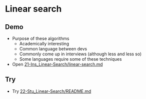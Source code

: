 # Linear search

## Demo

- Purpose of these algorithms
  - Academically interesting
  - Common language between devs
  - Commonly come up in interviews (although less and less so)
  - Some languages require some of these techniques
- Open [21-Ins_Linear-Search/linear-search.md](../../01-Activities/21-Ins_Linear-Search/linear-search.md)

## Try

- Try [22-Stu_Linear-Search/README.md](../../01-Activities/22-Stu_Linear-Search/README.md)
